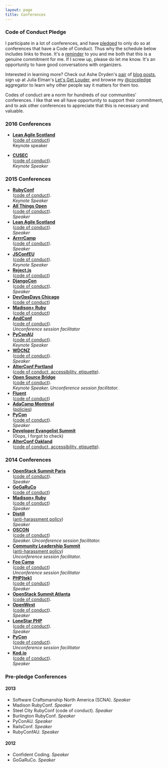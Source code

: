 ```yaml
---
layout: page
title: Conferences
---
```

<h3>Code of Conduct Pledge</h3>
<p>I participate in a lot of conferences, and have <a href="https://twitter.com/cczona/status/380202566040027136">pledged</a> to only do so at conferences that have a Code of Conduct. Thus why the schedule below includes links to those. It's a <a href="https://twitter.com/cczona/status/425869040796454912">reminder</a> to you and me both that this is a genuine commitment for me. If I screw up, please do let me know. It's an opportunity to have good conversations with organizers.</p>
<p>Interested in learning more? Check out Ashe Dryden's <a href="http://www.ashedryden.com/blog/a-year-in-codes-of-conduct-at-tech-confs">pair</a> of <a href="http://www.ashedryden.com/blog/codes-of-conduct-101-faq">blog posts</a>, sign up at Julia Elman's <a href="http://www.letsgetlouder.com/">Let's Get Louder</a>, and browse my <a href="https://twitter.com/cocpledge">@cocpledge</a> aggregator to learn why other people say it matters for them too.</p>
<p><a>Codes of conduct are a norm for hundreds of our communities' conferences</a>. I like that we all have opportunity to support their commitment, and to ask other conferences to appreciate that this is necessary and valuable.</p>

<h3>2016 Conferences</h3>

* **[Lean Agile Scotland](http://leanagile.scot)**<br>([code of conduct](http://leanagile.scot/code-of-conduct/))<br>Keynote speaker

* <strong><a href="http://2016.cusec.net/">CUSEC</a></strong><br />
(<a href="http://2016.cusec.net/coc.html">code of conduct</a>).<br />
<em>Keynote Speaker</em>
</li>
</ul>
<h3>2015 Conferences</h3>
<ul>
<li>
<strong><a href="http://rubyconf.org/">RubyConf</a></strong><br />
(<a href="http://rubyconf.org/policies">code of conduct</a>).<br />
<em>Keynote Speaker</em>
</li>
<li>
<strong><a href="http://allthingsopen.org/">All Things Open</a></strong><br />
(<a href="http://allthingsopen.org/code-of-conduct/">code of conduct</a>).<br />
<em>Speaker</em>
</li>
<li>
<strong><a href="http://www.leanagilescotland.com/">Lean Agile Scotland</a></strong><br />
(<a href="http://www.leanagilescotland.com/code_of_conduct">code of conduct</a>).<br />
<em>Speaker</em>
</li>
<li>
<strong><a href="arrrrcamp.be">ArrrrCamp</a></strong><br />
(<a href="http://2015.arrrrcamp.be/coc/">code of conduct</a>).<br />
<em>Speaker</em>
</li>
<li>
<strong><a href="http://2015.jsconf.eu">JSConfEU</a></strong><br />
(<a href="http://2015.jsconf.eu/code-of-conduct">code of conduct</a>).<br />
<em>Keynote Speaker</em>
</li>
<li>
<strong><a href="rejectjs.org">Reject.js</a></strong><br />
(<a href="http://rejectjs.org/#code_of_conduct">code of conduct</a>)
</li>
<li>
<strong><a href="https://2015.djangocon.us/">DjangoCon</a></strong><br />
(<a href="https://2015.djangocon.us/code_of_conduct/">code of conduct</a>).<br />
<em>Speaker</em>
</li>
<li>
<strong><a href="http://www.devopsdays.org/events/2015-chicago/">DevOpsDays Chicago</a></strong><br />
(<a href="http://www.devopsdays.org/events/2015-chicago/conduct/">code of conduct</a>)
</li>
<li>
<strong><a href="madisonpl.us/ruby/">Madison+ Ruby</a></strong><br />
(<a href="http://madisonpl.us/ruby/code-conduct/">code of conduct</a>)
</li>
<li>
<strong><a href="https://www.andconf.io/">AndConf</a></strong><br />
(<a href="https://www.andconf.io/code_of_conduct">code of conduct</a>).<br />
<em>Unconference session facilitator</em>
</li>
<li>
<strong><a href="http://2015.pycon-au.org/">PyConAU</a></strong><br />
(<a href="http://2015.pycon-au.org/register/code_of_conduct">code of conduct</a>).<br />
<em>Keynote Speaker</em>
</li>
<li>
<strong><a href="http://wdcnz.com/">WDCNZ</a></strong><br />
(<a href="http://wdcnz.com/downloads/WDCNZ%20Code%20of%20Conduct%20_%20T&C's.pdf">code of conduct</a>).<br />
<em>Speaker</em>
</li>
<li>
<strong><a href="http://www.alterconf.com/sessions/portland-or">AlterConf Portland</a></strong><br />
(<a href="http://www.alterconf.com/code-of-conduct">code of conduct, accessibility, etiquette</a>).
</li>
<li>
<strong><a href="http://opensourcebridge.org/">Open Source Bridge</a></strong><br />
(<a href="http://opensourcebridge.org/about/code-of-conduct/">code of conduct</a>).<br />
<em>Keynote Speaker. Unconference session facilitator.</em>
</li>
<li>
<strong><a href="http://fluentconf.com/javascript-html-2015">Fluent</a></strong><br />(<a href="http://www.oreilly.com/conferences/code-of-conduct.html">code of conduct</a>)
</li>
<li>
<strong><a href="http://montreal.adacamp.org/">AdaCamp Montreal</a>
</strong><br />
(<a href="http://montreal.adacamp.org/policies/">policies</a>)
</li>
<li>
<strong><a href="http://us.pycon.org/2015">PyCon</a>
</strong><br />
(<a href="http://us.pycon.org/2015/about/code-of-conduct/">code of conduct</a>).<br />
<em>Speaker</em>
</li>
<li>
<strong><a href="https://www.eventbrite.com/event/13540462889">Developer Evangelist Summit</a></strong><br />
(Oops, I forgot to check)
</li>
<li>
<strong><a href="http://www.alterconf.com/sessions/sfoakland-ca">AlterConf Oakland</a></strong><br />
(<a href="http://www.alterconf.com/code-of-conduct">code of conduct, accessibility, etiquette</a>).
</li>
</ul>
<h3>2014 Conferences</h3>
<ul>
<li>
<strong><a href="https://www.openstack.org/summit/openstack-paris-summit-2014/">OpenStack Summit Paris</a></strong><br />
(<a href="https://www.openstack.org/summit/openstack-paris-summit-2014/code-of-conduct/">code of conduct</a>).<br />
<em>Speaker</em>
</li>
<li>
<strong><a href="http://gogaruco.com/">GoGaRuCo</a></strong><br />
(<a href="http://gogaruco.com/about/">code of conduct</a>)
</li>
<li>
<strong><a href="http://madisonpl.us/ruby/">Madison+ Ruby</a></strong><br />
(<a href="http://madisonpl.us/ruby/code-conduct/">code of conduct</a>)<br />
<em>Speaker</em>
</li>
<li>
<strong><a href="https://distill.engineyard.com/">Distill</a></strong><br />
(<a href="https://www.engineyard.com/community/anti-harassment-statement">anti-harassment policy</a>)<br />
<em>Speaker</em>
</li>
<li>
<strong><a href="http://www.oscon.com/oscon2014">OSCON</a></strong><br />
(<a href="http://oreilly.com/conferences/code-of-conduct.html">code of conduct</a>)<br />
<em>Speaker. Unconference session facilitator.</em>
</li>
<li>
<strong><a href="http://www.communityleadershipsummit.com">Community Leadership Summit</a></strong><br />
(<a href="http://www.communityleadershipsummit.com/about/harassment/">anti-harassment policy</a>)<br />
<em>Unconference session facilitator.</em>
</li>
<li>
<strong><a href="http://radar.oreilly.com/2014/07/signals-from-foo-camp-2014.html">Foo Camp</a> </strong><br />
(<a href="http://www.oreilly.com/conferences/code-of-conduct.html">code of conduct</a>)<br />
<em>Unconference session facilitator</em>
</li>
<li>
<strong><a href="http://www.phparch.com">PHP[tek]</a></strong><br />
(<a href="http://www.phparch.com/policies/code-of-conduct/">code of conduct</a>)<br />
<em>Speaker</em>
</li>
<li>
<strong><a href="https://www.openstack.org/summit/openstack-summit-atlanta-2014/">OpenStack Summit Atlanta</a></strong><br />
(<a href="https://www.openstack.org/summit/openstack-summit-atlanta-2014/the-openstack-summit-code-of-conduct/">code of conduct</a>).
</li>
<li>
<strong><a href="http://www.openwest.org/">OpenWest</a></strong><br />
(<a href="http://www.openwest.org/code-of-conduct/">code of conduct</a>).<br />
<em>Speaker</em>
</li>
<li>
<strong><a href="http://lonestarphp.com">LoneStar PHP</a></strong><br />
(<a href="http://lonestarphp.com/code-of-conduct">code of conduct</a>).<br />
<em>Speaker</em>
</li>
<li>
<strong><a href="https://us.pycon.org/2014/">PyCon</a></strong><br />
(<a href="https://us.pycon.org/2014/about/code-of-conduct/">code of conduct</a>).<br />
<em>Unconference session facilitator</em>
</li>
<li>
<strong><a href="http://linz.kod.io/">Kod.io</a></strong><br />
(<a href="http://linz.kod.io/">code of conduct</a>).<br />
<em>Speaker</em>
</li>
</ul>
<h3>Pre-pledge Conferences</h3>
<h4>2013</h4>
<ul>
<li>
Software Craftsmanship North America (SCNA). <em>Speaker</em>
</li>
<li>
Madison RubyConf. <em>Speaker</em>
</li>
<li>
Steel City RubyConf (code of conduct). <em>Speaker</em>
</li>
<li>
Burlington RubyConf. <em>Speaker</em>
</li>
<li>
PyConAU. <em>Speaker</em>
</li>
<li>
RailsConf. <em>Speaker</em>
</li>
<li>
RubyConfAU. <em>Speaker</em>
</li>
</ul>
<h4>2012</h4>
<ul>
<li>
Confident Coding. <em>Speaker</em>
</li>
<li>
GoGaRuCo. <em>Speaker</em>
</li>
</ul>
